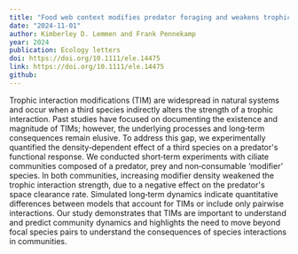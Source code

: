```yaml
---
title: "Food web context modifies predator foraging and weakens trophic interaction strength"
date: "2024-11-01"
author: Kimberley D. Lemmen and Frank Pennekamp
year: 2024
publication: Ecology letters 
doi: https://doi.org/10.1111/ele.14475
link: https://doi.org/10.1111/ele.14475
github:
---
```


Trophic interaction modifications (TIM) are widespread in natural systems and occur when a third species indirectly alters the strength of a trophic interaction. Past studies have focused on documenting the existence and magnitude of TIMs; however, the underlying processes and long‐term consequences remain elusive. To address this gap, we experimentally quantified the density‐dependent effect of a third species on a predator's functional response. We conducted short‐term experiments with ciliate communities composed of a predator, prey and non‐consumable ‘modifier’ species. In both communities, increasing modifier density weakened the trophic interaction strength, due to a negative effect on the predator's space clearance rate. Simulated long‐term dynamics indicate quantitative differences between models that account for TIMs or include only pairwise interactions. Our study demonstrates that TIMs are important to understand and predict community dynamics and highlights the need to move beyond focal species pairs to understand the consequences of species interactions in communities.